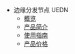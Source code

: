 * 边缘分发节点 UEDN
    * [概览](cdn/uedn/overview)
    * [产品简介](cdn/uedn/intro)
    * [使用指南](cdn/uedn/guide)
    * [产品价格](cdn/uedn/price)
    
   
   
    
        